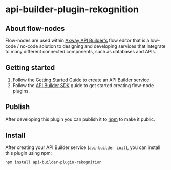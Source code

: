 # api-builder-plugin-rekognition

## About flow-nodes

Flow-nodes are used within [Axway API Builder's](https://www.axway.com/en/datasheet/axway-api-builder)
flow editor that is a low-code / no-code solution to designing and developing services
that integrate to many different connected components, such as databases and APIs.

## Getting started

1. Follow the [Getting Started Guide](https://docs.axway.com/bundle/API_Builder_4x_allOS_en/page/api_builder_getting_started_guide.html) to create an API Builder service
1. Follow the [API Builder SDK](https://docs.axway.com/bundle/API_Builder_4x_allOS_en/page/api_builder_sdk.html) guide to get started creating flow-node plugins.

## Publish

After developing this plugin you can publish it to [npm](https://www.npmjs.com) to make it public.

## Install

After creating your API Builder service (`api-builder init`), you can install this plugin using npm:

```
npm install api-builder-plugin-rekognition
```
